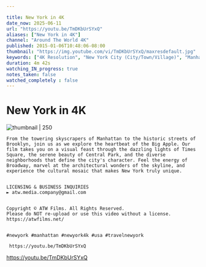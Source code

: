 ```yaml
---

title: New York in 4K
date_now: 2025-06-11
url: "https://youtu.be/TmDKbUrSYxQ"
aliases: ["New York in 4K"]
channel: "Around The World 4K"
published: 2015-01-06T10:48:06-08:00
thumbnail: "https://img.youtube.com/vi/TmDKbUrSYxQ/maxresdefault.jpg"
keywords: ["4K Resolution", "New York City (City/Town/Village)", "Manhattan (City/Town/Village)", "aroundhtheworld4k", "itmediafilms", "gh4", "panasonic gh4", "4k video", "new york timelapse", "nyc", "gabriel gorcea", "new york 4k", "new york in 4k", "4k stock footage", "new york stock footage", "glidecam hd4000", "best of usa", "best of america", "usa stock footage", "around the world", "around the world 4k", "brooklyn bridge 4k", "statue of liberty 4k", "one world trade center", "time square 4k", "central park 4k", "stock footage"]
duration: 4m 42s
watching_IN_progress: true
notes_taken: false
watched_completely : false
---
```



# New York in 4K



![thumbnail | 250](https://img.youtube.com/vi/TmDKbUrSYxQ/maxresdefault.jpg)



```
From the towering skyscrapers of Manhattan to the historic streets of Brooklyn, join us as we explore the heartbeat of the Big Apple. Our film takes you on a visual feast through the dazzling lights of Times Square, the serene beauty of Central Park, and the diverse neighborhoods that define the city's character. Feel the energy of Broadway, marvel at the architectural wonders of the skyline, and experience the cultural mosaic that makes New York truly unique.


LICENSING & BUSINESS INQUIRIES
► atw.media.company@gmail.com


Copyright © ATW Films. All Rights Reserved.
Please do NOT re-upload or use this video without a license.
https://atwfilms.net/


#newyork #manhattan #newyork4k #usa #travelnewyork
```




```timestamp-url 
 https://youtu.be/TmDKbUrSYxQ
 ```




https://youtu.be/TmDKbUrSYxQ


